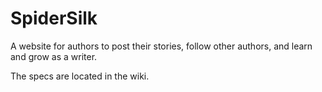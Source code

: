 SpiderSilk
==========

A website for authors to post their stories, follow other authors, and learn and grow as a writer.

The specs are located in the wiki.
